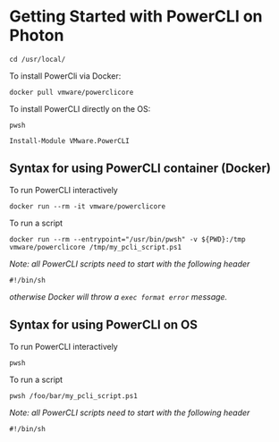 # Getting Started with PowerCLI on Photon
```
cd /usr/local/
```

To install PowerCli via Docker:
```
docker pull vmware/powerclicore
```
To install PowerCLI directly on the OS:
```
pwsh
```
```
Install-Module VMware.PowerCLI
```

## Syntax for using PowerCLI container (Docker)
To run PowerCLI interactively
```
docker run --rm -it vmware/powerclicore
```

To run a script
```
docker run --rm --entrypoint="/usr/bin/pwsh" -v ${PWD}:/tmp vmware/powerclicore /tmp/my_pcli_script.ps1
```
*Note: all PowerCLI scripts need to start with the following header*
```
#!/bin/sh
```
*otherwise Docker will throw a `exec format error` message.*

## Syntax for using PowerCLI on OS
To run PowerCLI interactively
```
pwsh
```

To run a script
```
pwsh /foo/bar/my_pcli_script.ps1
```
*Note: all PowerCLI scripts need to start with the following header*
```
#!/bin/sh
```